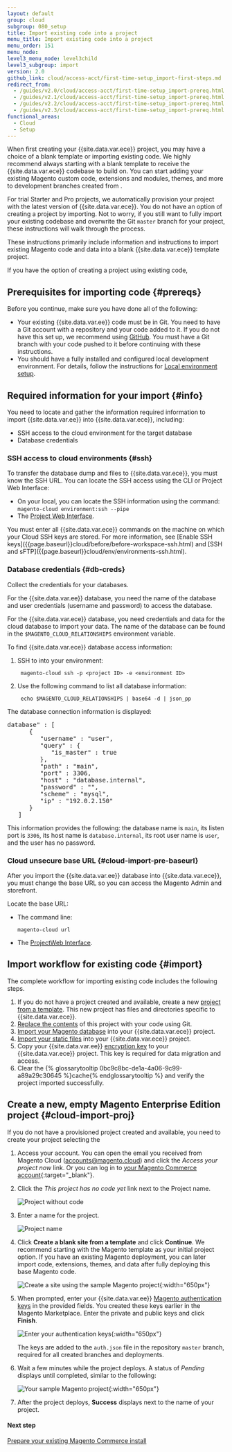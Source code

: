 ```yaml
---
layout: default
group: cloud
subgroup: 080_setup
title: Import existing code into a project
menu_title: Import existing code into a project
menu_order: 151
menu_node:
level3_menu_node: level3child
level3_subgroup: import
version: 2.0
github_link: cloud/access-acct/first-time-setup_import-first-steps.md
redirect_from:
  - /guides/v2.0/cloud/access-acct/first-time-setup_import-prereq.html
  - /guides/v2.1/cloud/access-acct/first-time-setup_import-prereq.html
  - /guides/v2.2/cloud/access-acct/first-time-setup_import-prereq.html
  - /guides/v2.3/cloud/access-acct/first-time-setup_import-prereq.html
functional_areas:
  - Cloud
  - Setup
---
```


When first creating your {{site.data.var.ece}} project, you may have a choice of a blank template or importing existing code. We highly recommend always starting with a blank template to receive the {{site.data.var.ece}} codebase to build on. You can start adding your existing Magento custom code, extensions and modules, themes, and more to development branches created from .

For trial Starter and Pro projects, we automatically provision your project with the latest version of {{site.data.var.ece}}. You do not have an option of creating a project by importing. Not to worry, if you still want to fully import your existing codebase and overwrite the Git `master` branch for your project, these instructions will walk through the process.

These instructions primarily include information and instructions to import existing Magento code and data into a blank {{site.data.var.ece}} template project.

If you have the option of creating a project using existing code,

## Prerequisites for importing code {#prereqs}
Before you continue, make sure you have done all of the following:

* Your existing {{site.data.var.ee}} code must be in Git. You need to have a Git account with a repository and your code added to it. If you do not have this set up, we recommend using [GitHub]({{page.baseurl}}cloud/project/project-integrate-github.html). You must have a Git branch with your code pushed to it before continuing with these instructions.
* You should have a fully installed and configured local development environment. For details, follow the instructions for [Local environment setup]({{page.baseurl}}cloud/access-acct/first-time-setup.html).

## Required information for your import {#info}
You need to locate and gather the information required information to import {{site.data.var.ee}} into {{site.data.var.ece}}, including:

* SSH access to the cloud environment for the target database
* Database credentials

### SSH access to cloud environments {#ssh}
To transfer the database dump and files to {{site.data.var.ece}}, you must know the SSH URL. You can locate the SSH access using the CLI or Project Web Interface:

* On your local, you can locate the SSH information using the command: `magento-cloud environment:ssh --pipe`
* The [Project Web Interface]({{page.baseurl}}cloud/project/project-webint-basic.html).

<div class="bs-callout bs-callout-info" id="info" markdown="1">
You must enter all {{site.data.var.ece}} commands on the machine on which your Cloud SSH keys are stored. For more information, see [Enable SSH keys]({{page.baseurl}}cloud/before/before-workspace-ssh.html) and [SSH and sFTP]({{page.baseurl}}cloud/env/environments-ssh.html).
</div>

### Database credentials {#db-creds}
Collect the credentials for your databases.

For the {{site.data.var.ee}} database, you need the name of the database and user credentials (username and password) to access the database.

For the {{site.data.var.ece}} database, you need credentials and data for the cloud database to import your data. The name of the database can be found in the `$MAGENTO_CLOUD_RELATIONSHIPS` environment variable.

To find {{site.data.var.ece}} database access information:

1. SSH to into your environment:

        magento-cloud ssh -p <project ID> -e <environment ID>
2. Use the following command to list all database information:

        echo $MAGENTO_CLOUD_RELATIONSHIPS | base64 -d | json_pp

The database connection information is displayed:

<pre class="no-copy">database" : [
      {
         "username" : "user",
         "query" : {
            "is_master" : true
         },
         "path" : "main",
         "port" : 3306,
         "host" : "database.internal",
         "password" : "",
         "scheme" : "mysql",
         "ip" : "192.0.2.150"
      }
   ]</pre>

This information provides the following: the database name is `main`, its listen port is `3306`, its host name is `database.internal`, its root user name is `user`, and the user has no password.

### Cloud unsecure base URL {#cloud-import-pre-baseurl}
After you import the {{site.data.var.ee}} database into {{site.data.var.ece}}, you must change the base URL so you can access the Magento Admin and storefront.

Locate the base URL:

*   The command line:

        magento-cloud url

*   The [ProjectWeb Interface]({{page.baseurl}}cloud/project/project-webint-basic.html).

## Import workflow for existing code {#import}
The complete workflow for importing existing code includes the following steps.

1.  If you do not have a project created and available, create a new [project from a template](#cloud-import-proj). This new project has files and directories specific to {{site.data.var.ece}}.
2.  [Replace the contents]({{page.baseurl}}cloud/access-acct/first-time-setup_import-import.html) of this project with your code using Git.
3.  [Import your Magento database]({{page.baseurl}}cloud/access-acct/first-time-setup_import-import.html#cloud-import-db) into your {{site.data.var.ece}} project.
4.  [Import your static files]({{page.baseurl}}cloud/access-acct/first-time-setup_import-import.html#media) into your {{site.data.var.ece}} project.
5.  Copy your {{site.data.var.ee}} [encryption key]({{page.baseurl}}cloud/access-acct/first-time-setup_import-import.html#encryption-key) to your {{site.data.var.ece}} project. This key is required for data migration and access.
6.  Clear the {% glossarytooltip 0bc9c8bc-de1a-4a06-9c99-a89a29c30645 %}cache{% endglossarytooltip %} and verify the project imported successfully.

## Create a new, empty Magento Enterprise Edition project {#cloud-import-proj}
If you do not have a provisioned project created and available, you need to create your project selecting the

1. Access your account. You can open the email you received from Magento Cloud (accounts@magento.cloud) and click the _Access your project now_ link. Or you can log in to [your Magento Commerce account](https://accounts.magento.cloud){:target="_blank"}.
2. Click the _This project has no code yet_ link next to the Project name.

	![Project without code]({{site.baseurl}}common/images/cloud_project_empty.png)

3. Enter a name for the project.

	![Project name]({{site.baseurl}}common/images/cloud_project_name.png)

4. Click **Create a blank site from a template** and click **Continue**. We recommend starting with the Magento template as your initial project option. If you have an existing Magento deployment, you can later import code, extensions, themes, and data after fully deploying this base Magento code.

	![Create a site using the sample Magento project]({{site.baseurl}}common/images/cloud_project_template.png){:width="650px"}

5. When prompted, enter your {{site.data.var.ee}} [Magento authentication keys]({{page.baseurl}}install-gde/prereq/connect-auth.html) in the provided fields. You created these keys earlier in the Magento Marketplace. Enter the private and public keys and click **Finish**.

	![Enter your authentication keys]({{site.baseurl}}common/images/cloud-project-magento-auth-creds.png){:width="650px"}

	The keys are added to the `auth.json` file in the repository `master` branch, required for all created branches and deployments.

6. Wait a few minutes while the project deploys. A status of _Pending_ displays until completed, similar to the following:

	![Your sample Magento project]({{site.baseurl}}common/images/cloud_project_template2.png){:width="650px"}

7. After the project deploys, **Success** displays next to the name of your project.

#### Next step
[Prepare your existing Magento Commerce install]({{page.baseurl}}cloud/access-acct/first-time-setup_import-prepare.html)
